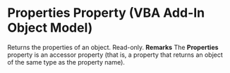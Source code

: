 
# Properties Property (VBA Add-In Object Model)



Returns the properties of an object. Read-only.
 **Remarks**
The  **Properties** property is an accessor property (that is, a property that returns an object of the same type as the property name).
